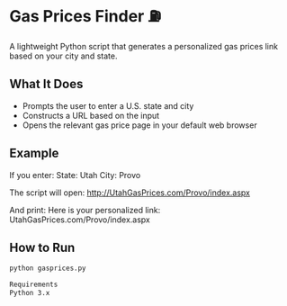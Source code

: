 # Gas Prices Finder ⛽

A lightweight Python script that generates a personalized gas prices link based on your city and state.

## What It Does
- Prompts the user to enter a U.S. state and city
- Constructs a URL based on the input
- Opens the relevant gas price page in your default web browser

## Example
If you enter:
State: Utah
City: Provo

The script will open:
http://UtahGasPrices.com/Provo/index.aspx

And print:
Here is your personalized link: UtahGasPrices.com/Provo/index.aspx


## How to Run

```bash
python gasprices.py

Requirements
Python 3.x